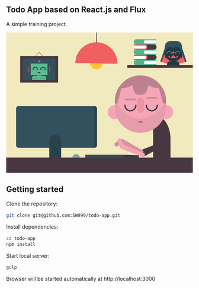 ## Todo App based on React.js and Flux

A simple training project.


![A simple training project](https://github.com/SW999/todo-app/raw/master/img/test-project.gif)

## Getting started
Clone the repository:

```sh
git clone git@github.com:SW999/todo-app.git
```

Install dependencies: 

```sh
cd todo-app
npm install
```
Start local server:

```sh
gulp
```

Browser will be started automatically at http://localhost:3000
